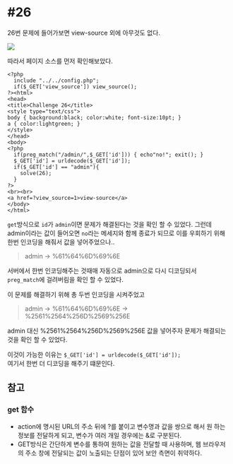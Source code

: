 #26
=
26번 문제에 들어가보면 view-source 외에 아무것도 없다.

![](https://postfiles.pstatic.net/MjAxOTExMjJfMjEx/MDAxNTc0NDAzMTI0NTI2.VRS-LzrC5pO7eDn6qpHjN59po7qbtX3W3hLMY5YdpVog.jJlXjb7A5F6GAYOGz8jtf55kg3meCdAn-2VNKUv0cdkg.JPEG.rlaeoghks823/K-010.jpg?type=w773)

따라서 페이지 소스를 먼저 확인해보았다.

```
<?php
  include "../../config.php";
  if($_GET['view_source']) view_source();
?><html>
<head>
<title>Challenge 26</title>
<style type="text/css">
body { background:black; color:white; font-size:10pt; }    
a { color:lightgreen; }
</style>
</head>
<body>
<?php
  if(preg_match("/admin/",$_GET['id'])) { echo"no!"; exit(); }
  $_GET['id'] = urldecode($_GET['id']);
  if($_GET['id'] == "admin"){
    solve(26);
  }
?>
<br><br>
<a href=?view_source=1>view-source</a>
</body>
</html>
```

`get`방식으로 `id`가 `admin`이면 문제가 해결된다는 것을 확인 할 수 있었다.
그런데 admin이라는 값이 들어오면 `no`라는 메세지와 함께 종료가 되므로 이를 우회하기 위해 한번 인코딩을 해줘서 값을 넣어주었으나..

> admin -> %61%64%6D%69%6E

서버에서 한번 인코딩해주는 것때매 자동으로 admin으로 다시 디코딩되서 `preg_match`에 걸려버림을 확인 할 수 있었다.

이 문제를 해결하기 위해 총 두번 인코딩을 시켜주었고   
> admin -> %61%64%6D%69%6E -> %2561%2564%256D%2569%256E

admin 대신 %2561%2564%256D%2569%256E 값을 넣어주자 문제가 해결되는 것을 확인 할 수 있었다.

이것이 가능한 이유는 
`$_GET['id'] = urldecode($_GET['id']);`  
여기서 한번 더 디코딩을 해주기 떄문인다.

## 참고

### get 함수
+ action에 명시된 URL의 주소 뒤에 ?를 붙이고 변수명과 값을 쌍으로 해서 원 하는 정보를 전달하게 되고, 변수가 여러 개일 경우에는 &로 구분된다.  
+ GET방식은 간단하게 변수를 통하여 원하는 값을 전달할 때 사용하며, 웹 브라우저의 주소 창에 전달되는 값이 노출되는 단점이 있어 보안 측면이 취약하다.
